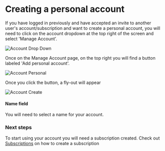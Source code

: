 # Creating a personal account

If you have logged in previously and have accepted an invite to another user's account/subscription and want to create a personal account, 
you will need to click on the account dropdown at the top right of the screen and select 'Manage Account'.

![Account Drop Down](/images/AccountDropDown.jpg)


Once on the Manage Account page, on the top right you will find a button labeled 'Add personal account'.

![Account Personal](/images/AddPersonalAccount.jpg)

Once you click the button, a fly-out will appear

![Account Create](/images/AddAccount.jpg)

#### Name field

You will need to select a name for your account. 

### Next steps

To start using your account you will need a subscription created. Check out [Subscriptions](accounts-and-subscriptions/subscriptions.md) on how to create a subscription
